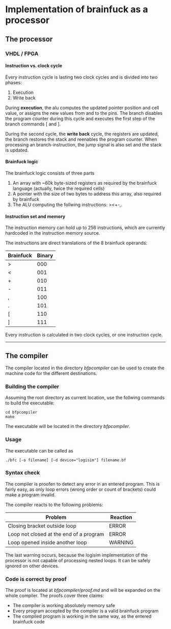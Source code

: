# Implementation of brainfuck as a processor

## The processor

### VHDL / FPGA

#### Instruction vs. clock cycle

Every instruction cycle is lasting two clock cycles and is divided into two phases:

1. Execution
2. Write back

During **execution**, the alu computes the updated pointer position and cell value, or assigns the new values from and to the pins.
The branch disables the program counter during this cycle and executes the first step of the branch commands [ and ].

During the second cycle, the **write back** cycle, the registers are updated, the branch restores the stack and reenables the program counter.
When processing an branch-instruction, the jump signal is also set and the stack is updated.

#### Brainfuck logic

The brainfuck logic consists of three parts

1. An array with ~60k byte-sized registers as required by the brainfuck language (actually, twice the required cells)
2. A pointer with the size of two bytes to address this array, also required by brainfuck
3. The ALU computing the follwing instructions: ><+-,.

#### Instruction set and memory

The instruction memory can hold up to 256 instructions, which are currently hardcoded in the instruction memory source.

The instructions are direct translations of the 8 brainfuck operands:

| Brainfuck | Binary |
| --------- | ------ |
| >         | 000    |
| <         | 001    |
| +         | 010    |
| -         | 011    |
| ,         | 100    |
| .         | 101    |
| [         | 110    |
| ]         | 111    |

Every instruction is calculated in two clock cycles, or one instruction cycle.

-----------------------------------------------------------------------------------------------

## The compiler

The compiler located in the directory *bfpcompiler* can be used to create the machine code for the different destinations.

### Building the compiler

Assuming the root directory as current location, use the follwing commands to build the executable:

```shell
cd bfpcompiler
make
```

The executable will be located in the directory *bfpcompiler*.

### Usage

The executable can be called as

```shell
./bfc [-o filename] [-d device="logisim"] filename.bf
```

### Syntax check

The compiler is proofen to detect any error in an entered program.
This is fairly easy, as only loop errors (wrong order or count of brackets) could make a program invalid.

The compiler reacts to the following problems:

| Problem                                 | Reaction |
| --------------------------------------- | -------- |
| Closing bracket outside loop            | ERROR    |
| Loop not closed at the end of a program | ERROR    |
| Loop opened inside another loop         | WARNING  |

The last warning occurs, because the logisim implementation of the processor is not capable of processing nested loops.
It can be safely ignored on other devices.

### Code is correct by proof

The proof is located at *bfpcompiler/proof.md* and will be expanded on the whole compiler.
The proofs cover three claims:

- The compiler is working absolutely memory safe
- Every program accepted by the compiler is a valid brainfuck program
- The compiled program is working in the same way, as the entered brainfuck code